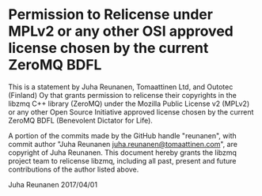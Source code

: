 # Permission to Relicense under MPLv2 or any other OSI approved license chosen by the current ZeroMQ BDFL

This is a statement by Juha Reunanen, Tomaattinen Ltd, and Outotec (Finland) Oy
that grants permission to relicense their copyrights in the libzmq C++
library (ZeroMQ) under the Mozilla Public License v2 (MPLv2) or any other 
Open Source Initiative approved license chosen by the current ZeroMQ 
BDFL (Benevolent Dictator for Life).

A portion of the commits made by the GitHub handle "reunanen", with
commit author "Juha Reunanen <juha.reunanen@tomaattinen.com>", are copyright of Juha Reunanen.
This document hereby grants the libzmq project team to relicense libzmq, 
including all past, present and future contributions of the author listed above.

Juha Reunanen
2017/04/01
